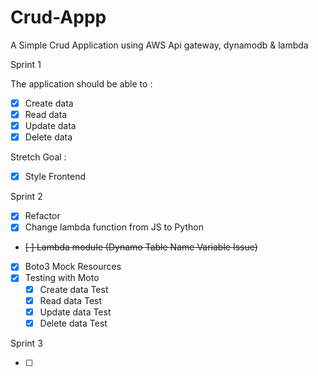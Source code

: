 # Crud-Appp
A Simple Crud Application using AWS Api gateway, dynamodb &amp; lambda

Sprint 1

The application should be able to :

- [x] Create data
- [x] Read data
- [x] Update data
- [x] Delete data

Stretch Goal :

- [x] Style Frontend

Sprint 2

- [x] Refactor
- [x] Change lambda function from JS to Python
- <s>[ ] Lambda module (Dynamo Table Name Variable Issue)</s>
- [x] Boto3 Mock Resources
- [x] Testing with Moto
  - [x] Create data Test
  - [x] Read data Test
  - [x] Update data Test
  - [x] Delete data Test

Sprint 3

- [ ]
